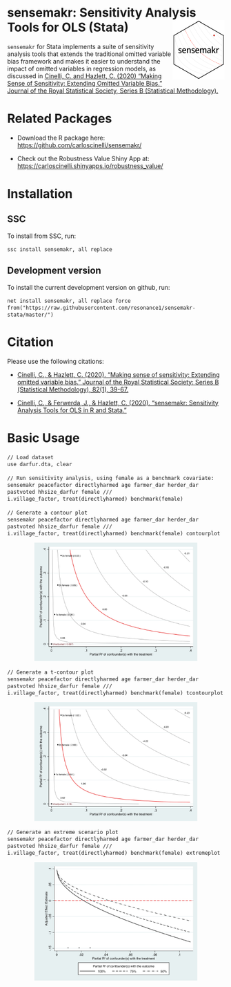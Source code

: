 # sensemakr: Sensitivity Analysis Tools for OLS (Stata)  <img src="misc/sensemakr-logo-small.png" align="right" />

`sensemakr` for Stata implements a suite of sensitivity analysis tools that
extends the traditional omitted variable bias framework and makes it
easier to understand the impact of omitted variables in regression
models, as discussed in [Cinelli, C. and Hazlett, C. (2020) “Making
Sense of Sensitivity: Extending Omitted Variable Bias.” Journal of the
Royal Statistical Society, Series B (Statistical
Methodology).](https://doi.org/10.1111/rssb.12348)


# Related Packages

  - Download the R package here:
    <https://github.com/carloscinelli/sensemakr/>

  - Check out the Robustness Value Shiny App at:
    <https://carloscinelli.shinyapps.io/robustness_value/>

    
# Installation

## SSC

To install from SSC, run:

```
ssc install sensemakr, all replace
```

## Development version

To install the current development version on github, run:

```
net install sensemakr, all replace force from("https://raw.githubusercontent.com/resonance1/sensemakr-stata/master/")
```

# Citation

Please use the following citations:

  - [Cinelli, C., & Hazlett, C. (2020). “Making sense of sensitivity:
    Extending omitted variable bias.” Journal of the Royal Statistical
    Society: Series B (Statistical Methodology), 82(1),
    39-67.](https://doi.org/10.1111/rssb.12348)

  - [Cinelli, C., & Ferwerda, J., & Hazlett, C. (2020). “sensemakr:
    Sensitivity Analysis Tools for OLS in R and
    Stata.”](https://www.researchgate.net/publication/340965014_sensemakr_Sensitivity_Analysis_Tools_for_OLS_in_R_and_Stata)

# Basic Usage

```
// Load dataset
use darfur.dta, clear

// Run sensitivity analysis, using female as a benchmark covariate:
sensemakr peacefactor directlyharmed age farmer_dar herder_dar pastvoted hhsize_darfur female ///
i.village_factor, treat(directlyharmed) benchmark(female)

// Generate a contour plot
sensemakr peacefactor directlyharmed age farmer_dar herder_dar pastvoted hhsize_darfur female ///
i.village_factor, treat(directlyharmed) benchmark(female) contourplot
```
<p align = "center">
<img src="/misc/s_contourplot.jpg" width="75%">
</p>


```
// Generate a t-contour plot
sensemakr peacefactor directlyharmed age farmer_dar herder_dar pastvoted hhsize_darfur female ///
i.village_factor, treat(directlyharmed) benchmark(female) tcontourplot
```

<p align = "center">
<img src="/misc/s_tcontourplot.jpg" width="75%">
</p>






```
// Generate an extreme scenario plot
sensemakr peacefactor directlyharmed age farmer_dar herder_dar pastvoted hhsize_darfur female ///
i.village_factor, treat(directlyharmed) benchmark(female) extremeplot 
```
<p align = "center">
<img src="/misc//s_extremeplot.jpg" width="75%">
</p>



